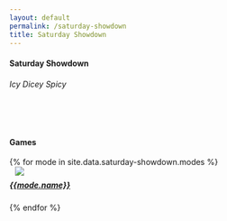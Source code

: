 ```yaml
---
layout: default
permalink: /saturday-showdown
title: Saturday Showdown
---
```


<div class="row">
    <div class="col s12 center-align bg-light-ice">
        <h4 class="logo-text">Saturday Showdown</h4>
        <h6 class="logo-sub-text">Icy Dicey Spicy</h6>
        <br>
    </div>
</div>
<div class="container"> 
    <div class="row">
        <div class="col s12 m12 l12 center-align">
            <script type="text/javascript" src="/assets/js/timer.js"></script>
            <div id="clockdiv">
              <div>
                <span class="days"></span>
              </div>
              <div>
                <span class="hours"></span>
              </div>
              <div>
                <span class="minutes"></span>
              </div>
              <div class="">
                <span class="seconds"></span>
              </div>
            </div>
            <script>
                var deadline = new Date("2021-01-02T13:00:00.000+00:00");
                initializeClock('clockdiv', deadline);
            </script>
        </div>
        <div class="col s12 m12 l12 center-align">
            <br>
            <div class="divider thin-winter-shadow full-width"></div>
            <h4 class="dark-winter-text logo-text">Games</h4>
        </div>
        {% for mode in site.data.saturday-showdown.modes %}
        <div class="col s12 m8 offset-m2 l6 bg-light-ice" style="
    border-radius: 3px;">
            <div class="card" style="background-color:#{{mode.color}};">
                <a class="activator" href="{{site.url}}/{{mode.url}}">
                <div class="card-content header-slim row valign-wrapper">
                    <div class="col s2" style="margin-left: 10px;">
                        <img class="responsive-img logo-img" src="/assets/img/modes/{{mode.resource}}.png"> <!-- notice the "circle" class -->
                    </div>
                    <div class="col s10">
                        <h5 class="brawl-text white-text" style="margin-top: 0.456rem">
                            {{mode.name}}
                        </h5>
                    </div>
                </div>
                </a>
            </div>
        </div>
        {% endfor %}
    </div>
    <br><br><br>
</div>